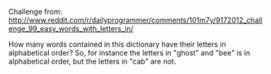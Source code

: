 Challenge from: http://www.reddit.com/r/dailyprogrammer/comments/101m7y/9172012_challenge_99_easy_words_with_letters_in/

How many words contained in this dictionary have their letters in alphabetical order? So, for instance the letters in "ghost" and "bee" is in alphabetical order, but the letters in "cab" are not.